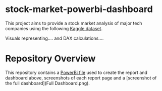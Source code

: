 # stock-market-powerbi-dashboard

This project aims to provide a stock market analysis of major tech companies using the following [Kaggle dataset](https://www.kaggle.com/datasets/saketk511/2019-2024-us-stock-market-data). 

Visuals representing.... and DAX calculations....

# Repository Overview
This repository contains a [PowerBi file](stockmarket.pbix) used to create the report and dashboard above, screenshots of each report page and a [screenshot of the full dashboard](Full Dashboard.png).


